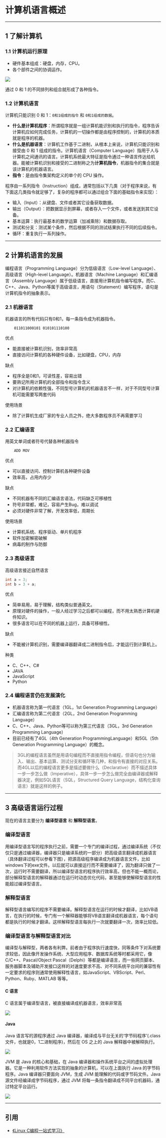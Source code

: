 # 计算机语言概述

---
## 1 了解计算机

### 1.1 计算机运行原理

- 硬件基本组成：硬盘，内存，CPU。
- 各个部件之间的协调运作。

![](index_files/001_1.jpg)

通过 0 和 1 的不同排列和组合就形成了各种指令。

### 1.2 计算机语言

计算机只能识别 0 和 1：`0和1组成的指令` 和 `0和1组成的数据`。

- **什么是计算机程序**：所谓程序就是一组计算机能识别和执行的指令，程序告诉计算机应如何完成任务，计算机的一切操作都是由程序控制的，计算机的本质就是程序的机器。
- **什么是机器语言**：计算机工作基于二进制，从根本上来说，计算机只能识别和接受由 0 和 1 组成的指令。计算机语言（Computer Language）指用于人与计算机之间通讯的语言。计算机系统最大特征是指令通过一种语言传达给机器。能被计算机识别和接受的二进制称之为**计算机指令**，机器指令的集合就是该计算机的机器语言。
- **指令**：是由指令集架构定义的单个的 CPU 操作。

程序由一系列指令（Instruction）组成，通常包括以下几类（对于程序来说，有下面这几类指令就足够了，复杂的程序都可以通过组合下面的基础指令来实现）：

- 输入（Input）：从键盘、文件或者其它设备获取数据。
- 输出（Output）：把数据显示到屏幕，或者存入一个文件，或者发送到其它设备。
- 基本运算：执行最基本的数学运算（加减乘除）和数据存取。
- 测试和分支：测试某个条件，然后根据不同的测试结果执行不同的后续指令。
- 循环：重复执行一系列操作。

---
## 2 计算机语言的发展

编程语言（Programming Language）分为低级语言（Low-level Language）、高级语言（High-level Language）。机器语言（Machine Language）和汇编语言（Assembly Language）属于低级语言，直接用计算机指令编写程序。而C、C++、Java、Python等属于高级语言，用语句（Statement）编写程序，语句是计算机指令的抽象表示。

### 2.1 机器语言

机器语言的所有代码只有0和1，每一条指令成为机器指令。

```log
    011011000101 010101110100
```

优点

- 能直接被计算机识别，效率非常高
- 直接访问计算机的各种硬件设备，比如硬盘，CPU，内存

缺点

- 程序全是0和1，可读性差，容易出错
- 要熟记所用计算机的全部指令和指令含义
- 对计算机的依赖性强，不同型号计算机的机器语言不一样，对于不同型号计算机可能需要写两套代码

使用场景

- 除了计算机生成厂家的专业人员之外，绝大多数程序员不再需要学习

### 2.2 汇编语言

用英文单词或者符号代替各种机器指令

```log
    ADD MOV
```

优点

- 可以直接访问、控制计算机各种硬件设备
- 效率高，占用内存少

缺点

- 不同机器有不同的汇编语言语法，代码缺乏可移植性
- 符号非常都，难记，容易产生Bug，难以调试
- 必须对硬件非常了解，开发效率低，周期长

使用场景

- 计算机系统、程序驱动、单片机程序
- 软件加密解密破解
- 病毒的制作与防御

### 2.3 高级语言

高级语言接近自然语言

```java
int a = 3;
int b = 3 + a;
```

优点

- 简单易用，易于理解，结构类似普通英文。
- 原理对硬件的操作，一般人经过学习之后都可以编程，而不用太熟悉计算机硬件知识。
- 很多语言可以在不同的机器上运行，具备可移植性。

缺点

- 不能被计算机识别，需要编译器翻译成二进制指令后，才能运行到计算机上。

种类

- C、C++、C#
- JAVA
- JavaScript
- Python

### 2.4 编程语言仍在发展演化

- 机器语言称为第一代语言（1GL，1st Generation Programming Language）
- 汇编语言称为第二代语言（2GL，2nd Generation Programming Language）
- C、C++、Java、Python等可以称为第三代语言（3GL，3rd Generation Programming Language）
- 目前已经有了4GL（4th Generation ProgrammingLanguage）和5GL（5th Generation Programming Language）的概念。

>3GL的编程语言虽然是用语句编程而不直接用指令编程，但语句也分为输入、输出、基本运算、测试分支和循环等几种，和指令有直接的对应关系。而4GL以后的编程语言更多是描述要做什么（Declarative）而不描述具体一步一步怎么做（Imperative），具体一步一步怎么做完全由编译器或解释器决定，例如SQL语言（SQL，Structured Query Language，结构化查询语言）就是这样的例子。

---
## 3 高级语言运行过程

现在的语言主要分为 **编译型语言** 和 **解释型语言**。

### 编译型语言

用编译型语言写的程序执行之前，需要一个专门的编译过程，通过编译系统（不仅仅只是通过编译器，编译器只是编译系统的一部分）把高级语言翻译成机器语言（具体翻译过程可以参看下图），把源高级程序编译成为机器语言文件，比如windows下的exe文件。以后就可以直接运行而不需要编译了，因为翻译只做了一次，运行时不需要翻译，所以编译型语言的程序执行效率高，但也不能一概而论，部分解释型语言的解释器通过在运行时动态优化代码，甚至能够使解释型语言的性能超过编译型语言。

### 解释型语言

解释型语言编写的程序不需要编译。解释型语言在运行的时候才翻译，比如VB语言，在执行的时候，专门有一个解释器能够将VB语言翻译成机器语言，每个语句都是执行的时候才翻译。这样解释型语言每执行一次就要翻译一次，效率比较低。

### 编译型语言与解释型语言对比

编译型与解释型，两者各有利弊。前者由于程序执行速度快，同等条件下对系统要求较低，因此像开发操作系统、大型应用程序、数据库系统等时都采用它，像C/C++、Pascal/Object Pascal（Delphi）等都是编译语言，而一些网页脚本、服务器脚本及辅助开发接口这样的对速度要求不高、对不同系统平台间的兼容性有一定要求的程序则通常使用解释性语言，如JavaScript、VBScript、Perl、Python、Ruby、MATLAB 等等。

#### C 语言

C 语言属于编译型语言，被直接编译成机器语言，效率非常高

![](index_files/1493607044563001_3.jpg)

#### Java

Java 语言写的源程序通过 Java 编译器，编译成与平台无关的‘字节码程序’(.class文件，也就是0，1二进制程序)，然后在 OS 之上的 Java 解释器中被解释执行。

![](index_files/1493607063361001_4.png)

JVM 是 Java 的核心和基础，在 Java 编译器和操作系统平台之间的虚拟处理器。它是一种利用软件方法实现的抽象的计算机，可以在上面执行 Java 的字节码程序。Java 编译器只要面向 JVM，生成 JVM 能理解的代码或字节码文件。Java 源文件经编译成字节码程序，通过 JVM 将每一条指令翻译成不同平台机器码，通过特定平台运行。

![](index_files/001_5.png)

---
## 引用

- [《Linux C编程一站式学习》](https://akaedu.github.io/book/)
